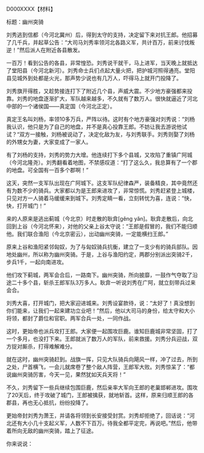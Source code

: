 D000XXXX【材料】

标题：幽州突骑



刘秀逃到信都（今河北冀州）后，得到太守的支持，决定留下来对抗王郎。他招募了几千兵，并起草公告：“大司马刘秀率领河北各路义军，共计百万，前来讨伐叛逆！”然后派人在附近各县散发。

一百万！看到公告的各县，非常惶恐。刘秀说干就干，马上进军，当天晚上就抵达了堂阳县（今河北新河）。刘秀命士兵们点起大量火把，把护城河照得通亮。堂阳县见城外到处都是火光，那声势少说也有几万人，吓得马上就开门投降了。

刘秀旗开得胜，又趁势接连打下了附近几个县，声威大震。不少地方豪强都来投靠。刘秀的地盘逐渐扩大，军队越来越多，不久就有了数万人。很快就逼近了河北中部的一个诸侯国——真定国（今河北正定）。

真定王名叫刘杨，率领10多万兵，严阵以待。这时有个地方豪强对刘秀说：“刘杨我认识，他只是为了自己的地盘，并不是真心投靠王郎。不妨让我去游说他试试？“双方一接触，刘杨被说动了，决定化敌为友，与刘秀联手。刘秀则娶了刘杨的外甥女为妻，大家变成了一家人。

有了刘杨的支持，刘秀的势力大增。他连续打下多个县城，又攻陷了重镇广阿城（今河北隆尧）。刘秀翻看着地图，不禁感叹道：“打了这么久，我总算有了一个郡的地盘。可全国有一百多个郡啊！”

这天，突然一支军队出现在广阿城下。这支军队纪律森严，装备精良，其中竟然还有为数不少的骑兵。大家都以为是王郎来进攻了，非常惊慌。刘秀赶紧登上城楼，只见对方一人骑着马缓缓来到城下。刘秀定睛一看，立刻转忧为喜，连说：“快，快，打开城门！”

来的人原来是逃出蓟城（今北京）时走散的耿弇[gěng yǎn]。耿弇走散后，向北回到上谷（今河北怀来），对他的父亲上谷太守说：“王郎是假冒的，我们不能归顺他。我们联合渔阳（今北京密云），出动幽州突骑，一定能横扫王郎。”

原来上谷和渔阳紧邻匈奴，为了与匈奴骑兵抗衡，建立了一支少有的骑兵部队。因地处幽州，所以称为幽州突骑。于是，上谷与渔阳约定，两郡分别派出突骑2千，步兵1千，一起向南进攻。

他们攻下蓟城，两军会合后，一路南下。幽州突骑，所向披靡，一鼓作气夺取了沿途二十多个县，斩杀王郎军队3万多人。耿弇一听说刘秀在广阿，就立刻带兵过来会合。

刘秀大喜，打开城门，把大家迎进城来。刘秀设宴款待，说：“太好了！真没想到你们能来，让我们一起来建功立业吧！”然后，他以大司马的身份，给太守和大小将领，都封了爵位和官职。两军合兵一处，一同作战。

这时，更始帝也派兵攻打王郎。大家便一起围攻巨鹿。谁知巨鹿城非常坚固，打了一个多月，也没打下来。王郎就派了数万人的军队，前来救援。刘秀分兵迎战，双方捉对厮杀，打得难解难分。

就在这时，幽州突骑赶到。战旗一挥，只见大队骑兵向飓风一样，冲了过去，所到之处，尸首横飞，一会儿就席卷了整个敌人阵营，王郎军大败。刘秀惊呆了：“都说幽州突骑厉害，今天一见，果然犹如天兵天将！”

不久，刘秀留下一些兵继续包围巨鹿，然后亲率大军向王郎的老巢邯郸进攻。围攻了20天后，终于攻破了城门，王郎被擒获，就地斩首。这样，原来归顺王郎的各郡县，再也无心抵抗，纷纷投降了。

更始帝封刘秀为萧王，并请各将领到长安接受封赏。刘秀却拒绝了，回话说：“河北还有大小几十支起义军，人数不下百万。待我全都平定完，再说吧。”然后，他带着所向无敌的幽州突骑，踏上了征途。



你来说说：



